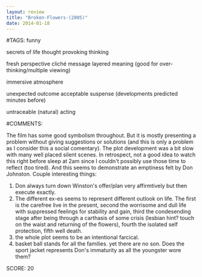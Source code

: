 ```yaml
---
layout: review
title: "Broken-Flowers-(2005)"
date: 2014-01-18
---
```


#TAGS:
funny

secrets of life
thought provoking thinking

fresh perspective
cliché message
layered meaning (good for over-thinking/multiple viewing)

immersive atmosphere

unexpected outcome
acceptable suspense (developments predicted minutes before)

untraceable (natural) acting

#COMMENTS:

The film has some good symbolism throughout. But it is mostly presenting a problem without giving suggestions or solutions (and this is only a problem as I consider this a social comentary).
The plot development was a bit slow with many well placed silent scenes. In retrospect, not a good idea to watch this right before sleep at 2am since I couldn't possibly use those time to reflect (too tired). And this seems to demonstrate an emptiness felt by Don Johnston.
Couple interesting things:
1. Don always turn down Winston's offer/plan very affirmtively but then execute exactly.
2. The different ex-es seems to represent different outlook on life. The first is the carefree live in the present, second the worrisome and dull life with suppressed feelings for stability and gain, third the condesending stage after being through a carthasis of some crisis (lesbian hint? touch on the waist and returning of the flowers), fourth the isolated self protection, fifth well death.
3. the whole plot seems to be an intentional farcical.
4. basket ball stands for all the families. yet there are no son.
Does the sport jacket represents Don's immaturity as all the youngster wore them?





SCORE:
20
